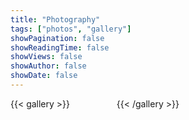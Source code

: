 ```yaml
---
title: "Photography"
tags: ["photos", "gallery"]
showPagination: false
showReadingTime: false
showViews: false
showAuthor: false
showDate: false
---
```



{{< gallery >}}
    <img src="gallery/BS-01.jpg" alt="" class="grid-w100 md:grid-w50 xl:grid-w33">
    <img src="gallery/BS-02.jpg" alt="" class="grid-w100 md:grid-w50 xl:grid-w33">
    <img src="gallery/BS-03.jpg" alt="" class="grid-w100 md:grid-w50 xl:grid-w33">
    <img src="gallery/BS-04.jpg" alt="" class="grid-w100 md:grid-w50 xl:grid-w33">
    <img src="gallery/BS-05.jpg" alt="" class="grid-w100 md:grid-w50 xl:grid-w33">
    <img src="gallery/BS-06.jpg" alt="" class="grid-w100 md:grid-w50 xl:grid-w33">
    <img src="gallery/BS-07.jpg" alt="" class="grid-w100 md:grid-w50 xl:grid-w33">
    <img src="gallery/BS-08.jpg" alt="" class="grid-w100 md:grid-w50 xl:grid-w33">
    <img src="gallery/BS-09.jpg" alt="" class="grid-w100 md:grid-w50 xl:grid-w33">
    <img src="gallery/BS-10.jpg" alt="" class="grid-w100 md:grid-w50 xl:grid-w33">
    <img src="gallery/BS-11.jpg" alt="" class="grid-w100 md:grid-w50 xl:grid-w33">
    <img src="gallery/BS-12.jpg" alt="" class="grid-w100 md:grid-w50 xl:grid-w33">
    <img src="gallery/BS-13.jpg" alt="" class="grid-w100 md:grid-w50 xl:grid-w33">
    <img src="gallery/BS-14.jpg" alt="" class="grid-w100 md:grid-w50 xl:grid-w33">
    <img src="gallery/BS-15.jpg" alt="" class="grid-w100 md:grid-w50 xl:grid-w33">
    <img src="gallery/BS-16.jpg" alt="" class="grid-w100 md:grid-w50 xl:grid-w33">
    <img src="gallery/BS-17.jpg" alt="" class="grid-w100 md:grid-w50 xl:grid-w33">
    <img src="gallery/BS-18.jpg" alt="" class="grid-w100 md:grid-w50 xl:grid-w33">
{{< /gallery >}}

